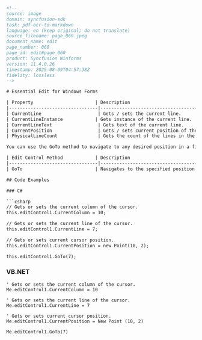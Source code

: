 ```html
<!-- 
source: image
domain: syncfusion-sdk
task: pdf-ocr-to-markdown
language: en (keep original; do not translate)
source_filename: page_060.jpeg
document_name: edit
page_number: 060
page_id: edit#page_060
product: Syncfusion Winforms
version: 11.4.0.26
timestamp: 2025-08-09T04:57:38Z
fidelity: lossless
-->

# Essential Edit for Windows Forms

| Property                       | Description                                                 |
|---------------------------------|-------------------------------------------------------------|
| CurrentLine                     | Gets / sets the current line.                               |
| CurrentLineInstance            | Gets instance of the current line.                          |
| CurrentLineText                 | Gets text of the current line.                              |
| CurrentPosition                 | Gets / sets current position of the cursor in virtual coordinates. |
| PhysicalLineCount               | Gets the count of the lines in the file.                   |

You can use the GoTo method to navigate to any desired position in a file.

| Edit Control Method            | Description                                                                                   |
|---------------------------------|-----------------------------------------------------------------------------------------------|
| GoTo                           | Navigates to the specified position in the opened file.                                     |

## Code Examples

### C#

```csharp
// Gets or sets the current column of the cursor.
this.editControl1.CurrentColumn = 10;

// Gets or sets the current line of the cursor.
this.editControl1.CurrentLine = 7;

// Gets or sets current cursor position.
this.editControl1.CurrentPosition = new Point(10, 2);

this.editControl1.GoTo(7);
```

### VB.NET

```vbnet
' Gets or sets the current column of the cursor.
Me.editControl1.CurrentColumn = 10

' Gets or sets the current line of the cursor.
Me.editControl1.CurrentLine = 7

' Gets or sets current cursor position.
Me.editControl1.CurrentPosition = New Point (10, 2)

Me.editControl1.GoTo(7)
```

<!-- tags: [product, module, control, api, version?] keywords: [Windows Forms, Syncfusion, Edit Control, CurrentLine, CurrentLineInstance, CurrentLineText, CurrentPosition, PhysicalLineCount, GoTo, Navigation, Virtual Coordinates, C#, VB.NET] -->
```